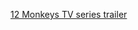 ---
layout: post
wordpress_id: 1734
wordpress_url: http://noesbueno.com/archives/1734
date: '2014-07-27 17:54:03 -0500'
date_gmt: '2014-07-27 22:54:03 -0500'
body: |
  <p><a href="http://kottke.org/14/07/12-monkeys-tv-series-trailer">12 Monkeys TV series trailer</a></p>
---